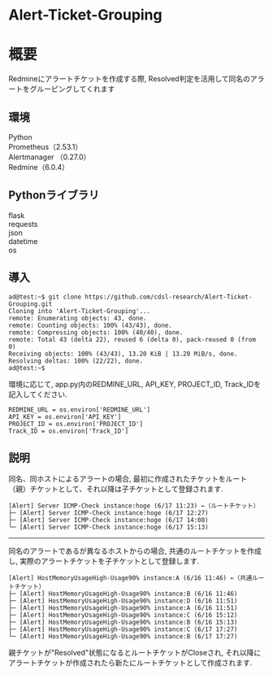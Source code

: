 # Alert-Ticket-Grouping
# 概要
Redmineにアラートチケットを作成する際, Resolved判定を活用して同名のアラートをグルーピングしてくれます</br>

## 環境
Python</br>
Prometheus（2.53.1）</br>
Alertmanager （0.27.0）</br>
Redmine（6.0.4）</br>

## Pythonライブラリ
flask</br>
requests</br>
json</br>
datetime</br>
os</br>

## 導入
```
ad@test:~$ git clone https://github.com/cdsl-research/Alert-Ticket-Grouping.git
Cloning into 'Alert-Ticket-Grouping'...
remote: Enumerating objects: 43, done.
remote: Counting objects: 100% (43/43), done.
remote: Compressing objects: 100% (40/40), done.
remote: Total 43 (delta 22), reused 6 (delta 0), pack-reused 0 (from 0)
Receiving objects: 100% (43/43), 13.20 KiB | 13.20 MiB/s, done.
Resolving deltas: 100% (22/22), done.
ad@test:~$
```
環境に応じて, app.py内のREDMINE_URL, API_KEY, PROJECT_ID, Track_IDを記入してください.
```
REDMINE_URL = os.environ['REDMINE_URL']
API_KEY = os.environ['API_KEY']
PROJECT_ID = os.environ['PROJECT_ID']
Track_ID = os.environ['Track_ID']
```

## 説明
同名、同ホストによるアラートの場合, 最初に作成されたチケットをルート（親）チケットとして、それ以降は子チケットとして登録されます.</br>
```
[Alert] Server ICMP-Check instance:hoge (6/17 11:23) ←（ルートチケット）
├─ [Alert] Server ICMP-Check instance:hoge (6/17 12:27)
├─ [Alert] Server ICMP-Check instance:hoge (6/17 14:08) 
└─ [Alert] Server ICMP-Check instance:hoge (6/17 15:13)
```

---

同名のアラートであるが異なるホストからの場合, 共通のルートチケットを作成し, 実際のアラートチケットを子チケットとして登録します.</br>

```
[Alert] HostMemoryUsageHigh-Usage90% instance:A (6/16 11:46) ←（共通ルートチケット）
├─ [Alert] HostMemoryUsageHigh-Usage90% instance:B (6/16 11:46)
├─ [Alert] HostMemoryUsageHigh-Usage90% instance:D (6/16 11:51)
├─ [Alert] HostMemoryUsageHigh-Usage90% instance:A (6/16 11:51)
├─ [Alert] HostMemoryUsageHigh-Usage90% instance:C (6/16 15:12)
├─ [Alert] HostMemoryUsageHigh-Usage90% instance:B (6/16 15:13)
├─ [Alert] HostMemoryUsageHigh-Usage90% instance:C (6/17 17:27)
└─ [Alert] HostMemoryUsageHigh-Usage90% instance:B (6/17 17:27)
```

親チケットが"Resolved"状態になるとルートチケットがCloseされ, それ以降にアラートチケットが作成されたら新たにルートチケットとして作成されます.

